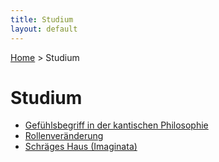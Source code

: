 ```yaml
---
title: Studium
layout: default
---
```

[Home](/) > Studium

# Studium

- [Gefühlsbegriff in der kantischen Philosophie](gefuehlsbegriff-bei-kant.html)
- [Rollenveränderung](rollenveraenderung.html)
- [Schräges Haus (Imaginata)](imaginata.html)
